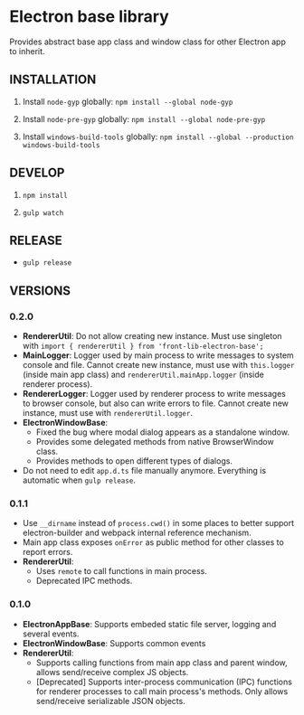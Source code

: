# Electron base library

Provides abstract base app class and window class for other Electron app to inherit.

## INSTALLATION

1. Install `node-gyp` globally: `npm install --global node-gyp`

1. Install `node-pre-gyp` globally: `npm install --global node-pre-gyp`

1. Install `windows-build-tools` globally: `npm install --global --production windows-build-tools`

## DEVELOP

1. `npm install`

1. `gulp watch`

## RELEASE

* `gulp release`

## VERSIONS

### 0.2.0

- **RendererUtil**: Do not allow creating new instance. Must use singleton with `import { rendererUtil } from 'front-lib-electron-base';`
- **MainLogger**: Logger used by main process to write messages to system console and file. Cannot create new instance, must use with `this.logger` (inside main app class) and `rendererUtil.mainApp.logger` (inside renderer process).
- **RendererLogger**: Logger used by renderer process to write messages to browser console, but also can write errors to file. Cannot create new instance, must use with `rendererUtil.logger`.
- **ElectronWindowBase**:
    * Fixed the bug where modal dialog appears as a standalone window.
	* Provides some delegated methods from native BrowserWindow class.
	* Provides methods to open different types of dialogs.
- Do not need to edit `app.d.ts` file manually anymore. Everything is automatic when `gulp release`.

### 0.1.1

- Use `__dirname` instead of `process.cwd()` in some places to better support electron-builder and webpack internal reference mechanism.
- Main app class exposes `onError` as public method for other classes to report errors.
- **RendererUtil**:
    * Uses `remote` to call functions in main process.
	* Deprecated IPC methods.

### 0.1.0

- **ElectronAppBase**: Supports embeded static file server, logging and several events.
- **ElectronWindowBase**: Supports common events
- **RendererUtil**: 
  - Supports calling functions from main app class and parent window, allows send/receive complex JS objects.
  - [Deprecated] Supports inter-process communication (IPC) functions for renderer processes to call main process's methods. Only allows send/receive serializable JSON objects.